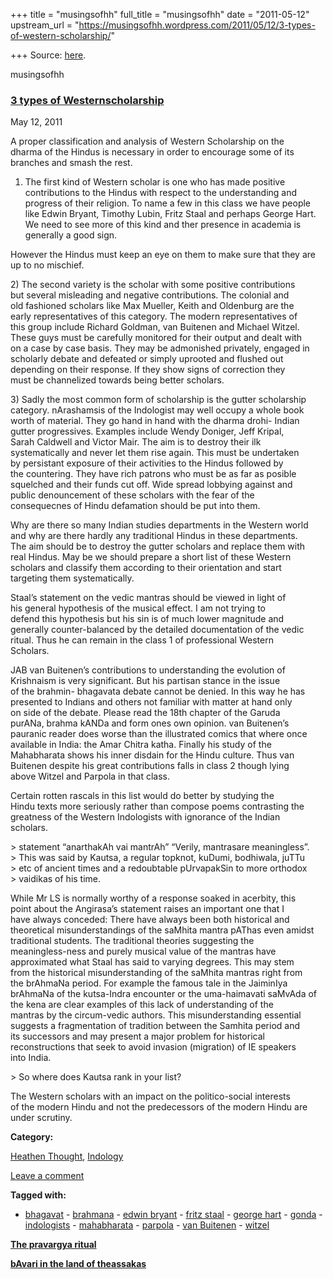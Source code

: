 +++
title = "musingsofhh"
full_title = "musingsofhh"
date = "2011-05-12"
upstream_url = "https://musingsofhh.wordpress.com/2011/05/12/3-types-of-western-scholarship/"

+++
Source: [here](https://musingsofhh.wordpress.com/2011/05/12/3-types-of-western-scholarship/).


musingsofhh


### [3 types of Westernscholarship](https://musingsofhh.wordpress.com/2011/05/12/3-types-of-western-scholarship/)

May 12, 2011

A proper classification and analysis of Western Scholarship on the  
dharma of the Hindus is necessary in order to encourage some of its  
branches and smash the rest.  
1) The first kind of Western scholar is one who has made positive  
contributions to the Hindus with respect to the understanding and  
progress of their religion. To name a few in this class we have people  
like Edwin Bryant, Timothy Lubin, Fritz Staal and perhaps George Hart.  
We need to see more of this kind and ther presence in academia is  
generally a good sign.

However the Hindus must keep an eye on them to make sure that they are  
up to no mischief.

2\) The second variety is the scholar with some positive contributions  
but several misleading and negative contributions. The colonial and  
old fashioned scholars like Max Mueller, Keith and Oldenburg are the  
early representatives of this category. The modern representatives of  
this group include Richard Goldman, van Buitenen and Michael Witzel.  
These guys must be carefully monitored for their output and dealt with  
on a case by case basis. They may be admonished privately, engaged in  
scholarly debate and defeated or simply uprooted and flushed out  
depending on their response. If they show signs of correction they  
must be channelized towards being better scholars.

3\) Sadly the most common form of scholarship is the gutter scholarship  
category. nArashamsis of the Indologist may well occupy a whole book  
worth of material. They go hand in hand with the dharma drohi- Indian  
gutter progressives. Examples include Wendy Doniger, Jeff Kripal,  
Sarah Caldwell and Victor Mair. The aim is to destroy their ilk  
systematically and never let them rise again. This must be undertaken  
by persistant exposure of their activities to the Hindus followed by  
the countering. They have rich patrons who must be as far as posible  
squelched and their funds cut off. Wide spread lobbying against and  
public denouncement of these scholars with the fear of the  
consequecnes of Hindu defamation should be put into them.

Why are there so many Indian studies departments in the Western world  
and why are there hardly any traditional Hindus in these departments.  
The aim should be to destroy the gutter scholars and replace them with  
real Hindus. May be we should prepare a short list of these Western  
scholars and classify them according to their orientation and start  
targeting them systematically.

Staal’s statement on the vedic mantras should be viewed in light of  
his general hypothesis of the musical effect. I am not trying to  
defend this hypothesis but his sin is of much lower magnitude and  
generally counter-balanced by the detailed documentation of the vedic  
ritual. Thus he can remain in the class 1 of professional Western  
Scholars.

JAB van Buitenen’s contributions to understanding the evolution of  
Krishnaism is very significant. But his partisan stance in the issue  
of the brahmin- bhagavata debate cannot be denied. In this way he has  
presented to Indians and others not familiar with matter at hand only  
on side of the debate. Please read the 18th chapter of the Garuda  
purANa, brahma kANDa and form ones own opinion. van Buitenen’s  
pauranic reader does worse than the illustrated comics that where once  
available in India: the Amar Chitra katha. Finally his study of the  
Mahabharata shows his inner disdain for the Hindu culture. Thus van  
Buitenen despite his great contributions falls in class 2 though lying  
above Witzel and Parpola in that class.

Certain rotten rascals in this list would do better by studying the  
Hindu texts more seriously rather than compose poems contrasting the  
greatness of the Western Indologists with ignorance of the Indian  
scholars.

\> statement “anarthakAh vai mantrAh” “Verily, mantrasare meaningless”.  
\> This was said by Kautsa, a regular topknot, kuDumi, bodhiwala, juTTu  
\> etc of ancient times and a redoubtable pUrvapakSin to more orthodox  
\> vaidikas of his time.

While Mr LS is normally worthy of a response soaked in acerbity, this  
point about the Angirasa’s statement raises an important one that I  
have always conceded: There have always been both historical and  
theoretical misunderstandings of the saMhita mantra pAThas even amidst  
traditional students. The traditional theories suggesting the  
meaningless-ness and purely musical value of the mantras have  
approximated what Staal has said to varying degrees. This may stem  
from the historical misunderstanding of the saMhita mantras right from  
the brAhmaNa period. For example the famous tale in the JaiminIya  
brAhmaNa of the kutsa-Indra encounter or the uma-haimavati saMvAda of  
the kena are clear examples of this lack of understanding of the  
mantras by the circum-vedic authors. This misunderstanding essential  
suggests a fragmentation of tradition between the Samhita period and  
its successors and may present a major problem for historical  
reconstructions that seek to avoid invasion (migration) of IE speakers  
into India.

\> So where does Kautsa rank in your list?

The Western scholars with an impact on the politico-social interests  
of the modern Hindu and not the predecessors of the modern Hindu are  
under scrutiny.

**Category:**

[Heathen Thought](https://musingsofhh.wordpress.com/category/heathen-thought/), [Indology](https://musingsofhh.wordpress.com/category/indology/)

[Leave a comment](https://musingsofhh.wordpress.com/2011/05/12/3-types-of-western-scholarship/#respond)

**Tagged with:**

-   [bhagavat](https://musingsofhh.wordpress.com/tag/bhagavat/) -   [brahmana](https://musingsofhh.wordpress.com/tag/brahmana/) -   [edwin bryant](https://musingsofhh.wordpress.com/tag/edwin-bryant/) -   [fritz staal](https://musingsofhh.wordpress.com/tag/fritz-staal/) -   [george hart](https://musingsofhh.wordpress.com/tag/george-hart/) -   [gonda](https://musingsofhh.wordpress.com/tag/gonda/) -   [indologists](https://musingsofhh.wordpress.com/tag/indologists/) -   [mahabharata](https://musingsofhh.wordpress.com/tag/mahabharata/) -   [parpola](https://musingsofhh.wordpress.com/tag/parpola/) -   [van Buitenen](https://musingsofhh.wordpress.com/tag/van-buitenen/) -   [witzel](https://musingsofhh.wordpress.com/tag/witzel/)

**[The pravargya ritual](https://musingsofhh.wordpress.com/2011/05/12/the-pravargya-ritual/)**

**[bAvari in the land of theassakas](https://musingsofhh.wordpress.com/2011/05/15/bavari-in-the-land-of-the-assakas/)**
